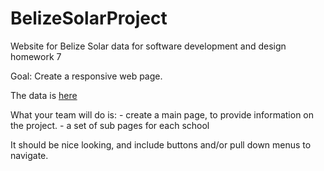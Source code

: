 # BelizeSolarProject
Website for Belize Solar data for software development and design homework 7

Goal: Create a responsive web page.

The data is [here](https://docs.google.com/document/d/1jhXcbkrk1JekFlCHPpZr_mavFl_XUg0e9h4HGTEOAKA/edit)

What your team will do is:
	- create a main page, to provide information on the project. 
	- a set of sub pages for each school

It should be nice looking, and include buttons and/or pull down menus to navigate.


